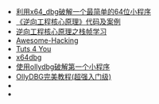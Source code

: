 + [利用x64_dbg破解一个最简单的64位小程序](https://blog.csdn.net/liujiayu2/article/details/78214361)
+ [《逆向工程核心原理》代码及案例](https://github.com/wlmnzf/reversecore/tree/master/01/02/src/HelloWorld)
+ [逆向工程核心原理之栈帧学习](https://blog.csdn.net/liminglei960316/article/details/80872608)
+ [Awesome-Hacking](https://github.com/Hack-with-Github/Awesome-Hacking)
+ [Tuts 4 You](https://tuts4you.com/)
+ [x64dbg](https://github.com/x64dbg/x64dbg)
+ [使用ollydbg破解第一个小程序](https://blog.csdn.net/tianxiayijia1998/article/details/46594089)
+ [OllyDBG完美教程(超强入门级)](https://blog.csdn.net/imjaron/article/details/79684815)
+ []()
+ []()
